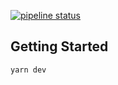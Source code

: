 [![pipeline status](https://gitlab.com/energie-rinnovabili/backend/badges/dev/pipeline.svg)](https://gitlab.com/energie-rinnovabili/backend/-/commits/dev)

## Getting Started
```bash
yarn dev
```
